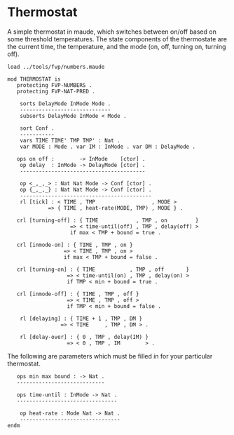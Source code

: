 Thermostat
==========

A simple thermostat in maude, which switches between on/off based on some threshold temperatures.
The state components of the thermostate are the current time, the temperature, and the mode (on, off, turning on, turning off).

```maude
load ../tools/fvp/numbers.maude

mod THERMOSTAT is
   protecting FVP-NUMBERS .
   protecting FVP-NAT-PRED .

    sorts DelayMode InMode Mode .
    -----------------------------
    subsorts DelayMode InMode < Mode .

    sort Conf .
    -----------
    vars TIME TIME' TMP TMP' : Nat .
    var MODE : Mode . var IM : InMode . var DM : DelayMode .

   ops on off :        -> InMode    [ctor] .
    op delay  : InMode -> DelayMode [ctor] .
    ----------------------------------------

    op <_,_,_> : Nat Nat Mode -> Conf [ctor] .
    op {_,_,_} : Nat Nat Mode -> Conf [ctor] .
    ------------------------------------------
    rl [tick] : < TIME , TMP                  , MODE >
             => { TIME , heat-rate(MODE, TMP) , MODE } .

   crl [turning-off] : { TIME            , TMP , on         }
                    => < time-until(off) , TMP , delay(off) >
                    if max < TMP + bound = true .

   crl [inmode-on] : { TIME , TMP , on }
                  => < TIME , TMP , on >
                  if max < TMP + bound = false .

   crl [turning-on] : { TIME           , TMP , off       }
                   => < time-until(on) , TMP , delay(on) >
                   if TMP < min + bound = true .

   crl [inmode-off] : { TIME , TMP , off }
                   => < TIME , TMP , off >
                   if TMP < min + bound = false .

    rl [delaying] : { TIME + 1 , TMP , DM }
                 => < TIME     , TMP , DM > .

    rl [delay-over] : { 0 , TMP , delay(IM) }
                   => < 0 , TMP , IM        > .
```

The following are parameters which must be filled in for your particular thermostat.

```maude
   ops min max bound : -> Nat .
   ----------------------------

   ops time-until : InMode -> Nat .
   --------------------------------

    op heat-rate : Mode Nat -> Nat .
    --------------------------------
endm
```
